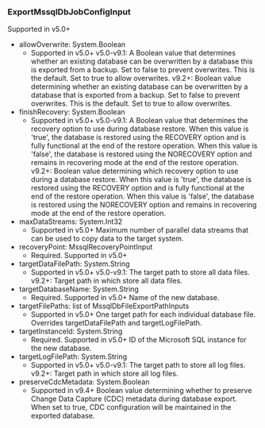 ### ExportMssqlDbJobConfigInput
Supported in v5.0+

- allowOverwrite: System.Boolean
  - Supported in v5.0+
v5.0-v9.1: A Boolean value that determines whether an existing database can be overwritten by a database this is exported from a backup. Set to false to prevent overwrites. This is the default. Set to true to allow overwrites.
v9.2+: Boolean value determining whether an existing database can be overwritten by a database that is exported from a backup. Set to false to prevent overwrites. This is the default. Set to true to allow overwrites.
- finishRecovery: System.Boolean
  - Supported in v5.0+
v5.0-v9.1: A Boolean value that determines the recovery option to use during database restore. When this value is 'true', the database is restored using the RECOVERY option and is fully functional at the end of the restore operation. When this value is 'false', the database is restored using the NORECOVERY option and remains in recovering mode at the end of the restore operation.
v9.2+: Boolean value determining which recovery option to use during a database restore. When this value is 'true', the database is restored using the RECOVERY option and is fully functional at the end of the restore operation. When this value is 'false', the database is restored using the NORECOVERY option and remains in recovering mode at the end of the restore operation.
- maxDataStreams: System.Int32
  - Supported in v5.0+
Maximum number of parallel data streams that can be used to copy data to the target system.
- recoveryPoint: MssqlRecoveryPointInput
  - Required. Supported in v5.0+
- targetDataFilePath: System.String
  - Supported in v5.0+
v5.0-v9.1: The target path to store all data files.
v9.2+: Target path in which store all data files.
- targetDatabaseName: System.String
  - Required. Supported in v5.0+
Name of the new database.
- targetFilePaths: list of MssqlDbFileExportPathInputs
  - Supported in v5.0+
One target path for each individual database file. Overrides targetDataFilePath and targetLogFilePath.
- targetInstanceId: System.String
  - Required. Supported in v5.0+
ID of the Microsoft SQL instance for the new database.
- targetLogFilePath: System.String
  - Supported in v5.0+
v5.0-v9.1: The target path to store all log files.
v9.2+: Target path in which store all log files.
- preserveCdcMetadata: System.Boolean
  - Supported in v9.4+
Boolean value determining whether to preserve Change Data Capture (CDC) metadata during database export. When set to true, CDC configuration will be maintained in the exported database.
